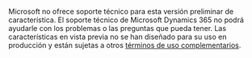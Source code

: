Microsoft no ofrece soporte técnico para esta versión preliminar de característica. El soporte técnico de Microsoft Dynamics 365 no podrá ayudarle con los problemas o las preguntas que pueda tener. Las características en vista previa no se han diseñado para su uso en producción y están sujetas a otros [términos de uso complementarios](https://go.microsoft.com/fwlink/p/?LinkId=511446).
